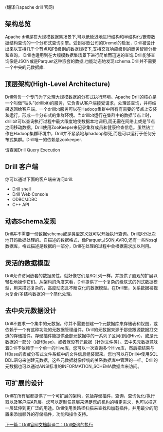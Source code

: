 (翻译自apache drill 官网)

## 架构总览
Apache drill是在大规模数据集场景下,可以低延迟地进行结构和半结构化/嵌套数据结构查询的一个分布式查询引擎。受到谷歌公司的Dremel的启发，Drill被设计出来以支持几千个节点和PB级别的数据规模下,支持交互响应级别的商务智能分析和查询。
Drill也适用到在大规模数据集场景下进行简单而迅速的查询.Drill能够查询像是JSON或是Parquet这种嵌套的数据,也能动态地发现schema.Drill并不需要一个中央的元数据库.

## 顶层架构(High-Level Architecture)
Drill包含一个专门为了处理大规模数据的分布式执行环境。Apache Drill的核心是一个叫做“钻头”(drillbit)的服务，它负责从客户端接受请求，处理该查询，并将结果返回给客户端。一个drillbit服务可以在Hadoop集群中所有有需要的节点上安装和运行，形成一个分布式的集群环境。当drillbit运行在集群中的数据节点上时，drillbit可以查询执行过程中最大限度地使数据本地调用,而无需在网络上或是节点之间移动数据。Drill使用ZooKeeper来记录集群成员和健康检查信息。虽然钻工作在Hadoop集群环境中，Drill并不紧紧地与hadoop绑死,而是可以运行于任何分布式集群。Drill唯一的依赖是zookeeper.

请查阅Drill Query Execution

## Drill 客户端
你可以通过下面的客户端来访问drill:

- Drill shell
- Drill Web Console
- ODBC/JDBC
- C++ API

## 动态Schema发现
Drill并不需要一份数据schema或是类型定义就可以开始执行查询。Drill是分批次地开妈数据处理的。自描述的数据格式，像Parquet,JSON,AVRO,还有一些Nosql 数据库，格式描述是数据的一部分，Drill在处理的过程中会根据需求加以利用。

## 灵活的数据模型
Drill允许访问嵌套的数据属性，就好像它们是SQL列一样，并提供了直观的扩展以轻松地操作它们。从架构的角度来看，Drill提供了一个复杂的级联式的列式数据模型，用来描述复杂的，高度动态且不断变化的数据模型。在Drill里，关系数据被视为复合/多结构数据的一个简化处理。

## 去中央元数据设计
Drill不要求一个集中的元数据。你并不需要创建一个元数据库来存储表和视图，或依赖于一个有这种功能的元数据管理组件。Drill的元数据来源于那些跟源数据打交道的存储插件。存储插件能提供全部元数据中的一系列子区间(例如Hive)，或是元数据的一部分（如HBase)，或者就没有元数据（针对文件类）。去中央元数据意味着Drill不依赖于一个单一的Hive库，您可以一次查询多个Hive库，然后把结果与HBase的表或分布式文件系统中的文件信息组装起来。您也可以在Drill中使用SQL DDL语句来创建元数据，这些元数据就像传统的关系数据库中管理的一样。Drill的元数据也可以通过ANSI标准的INFORMATION_SCHEMA数据库来访问。

## 可扩展的设计
Drill在所有层都提供了一个可扩展的架构，包括存储插件，查询，查询优化/执行器以及客户端API层。您可以定制任意层来满足您的机构的特定需求，也可以把这一层延伸到更广泛的用途。Drill使用类路径扫描来查找和加载插件，并用最少的配置来添加额外的存储插件，功能和操作支持。

[下一篇：Drill官网文档翻译二：Drill查询的执行](Drill查询的执行.md)
